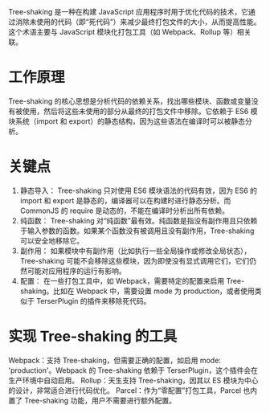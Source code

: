 Tree-shaking 是一种在构建 JavaScript 应用程序时用于优化代码的技术，它通过消除未使用的代码（即“死代码”）来减少最终打包文件的大小，从而提高性能。这个术语主要与 JavaScript 模块化打包工具（如 Webpack、Rollup 等）相关联。

# 工作原理
Tree-shaking 的核心思想是分析代码的依赖关系，找出哪些模块、函数或变量没有被使用，然后将这些未使用的部分从最终的打包文件中移除。它依赖于 ES6 模块系统（import 和 export）的静态结构，因为这些语法在编译时可以被静态分析。

# 关键点
1. 静态导入：
Tree-shaking 只对使用 ES6 模块语法的代码有效，因为 ES6 的 import 和 export 是静态的，编译器可以在构建时进行静态分析。而 CommonJS 的 require 是动态的，不能在编译时分析出所有依赖。
2. 纯函数：
Tree-shaking 对“纯函数”最有效。纯函数是指没有副作用且只依赖于输入参数的函数。如果某个函数没有被调用且没有副作用，Tree-shaking 可以安全地移除它。
3. 副作用：
如果模块中有副作用（比如执行一些全局操作或修改全局状态），Tree-shaking 可能不会移除这些模块，因为即使没有显式调用它们，它们仍然可能对应用程序的运行有影响。
4. 配置：
在一些打包工具中，如 Webpack，需要特定的配置来启用 Tree-shaking。比如在 Webpack 中，需要设置 mode 为 production，或者使用类似于 TerserPlugin 的插件来移除死代码。
# 实现 Tree-shaking 的工具
Webpack：支持 Tree-shaking，但需要正确的配置，如启用 mode: 'production'。Webpack 的 Tree-shaking 依赖于 TerserPlugin，这个插件会在生产环境中自动启用。
Rollup：天生支持 Tree-shaking，因其以 ES 模块为中心的设计，非常适合进行代码优化。
Parcel：作为“零配置”打包工具，Parcel 也内置了 Tree-shaking 功能，用户不需要进行额外配置。